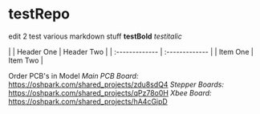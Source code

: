 # testRepo

edit 2
test various markdown stuff
**testBold**
*testitalic*

| | Header One     | Header Two     |
| :------------- | :------------- |
| Item One       | Item Two       |

Order PCB's in Model
*Main PCB Board:* https://oshpark.com/shared_projects/zdu8sdQ4
*Stepper Boards:* https://oshpark.com/shared_projects/qPz78o0H
*Xbee Board:* https://oshpark.com/shared_projects/hA4cGipD
